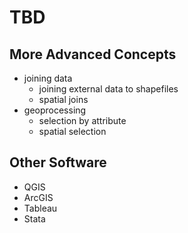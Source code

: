 # TBD

## More Advanced Concepts

* joining data
    + joining external data to shapefiles
    + spatial joins
* geoprocessing
    + selection by attribute
    + spatial selection 
    
## Other Software

* QGIS
* ArcGIS
* Tableau
* Stata